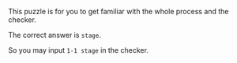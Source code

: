 This puzzle is for you to get familiar with the whole process and the checker.


The correct answer is ```stage```.


So you may input ```1-1 stage``` in the checker.